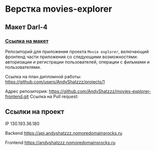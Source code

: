 # Верстка movies-explorer

## Макет Darl-4

### [Ссылка на макет](https://www.figma.com/file/6FMWkB94wE7KTkcCgUXtnC/Дипломный-проект?type=design&node-id=1-11304&mode=design&t=vPemniOnSMrTNneJ-0)

Репозиторий для приложения проекта `Movie explorer`, включающий фронтенд части приложения со следующими возможностями: авторизации и регистрации пользователей, операции с фильмами и пользователями.
  
Ссылка на план дипломной работы: https://github.com/users/AndyShatzzz/projects/1

Адрес репозитория: https://github.com/AndyShatzzz/movies-explorer-frontend.git
Ссылка на Pull request: 

## Ссылки на проект

IP 130.193.36.180

Backend https://api.andyshatzzz.nomoredomainsrocks.ru

Frontend https://andyshatzzz.nomoredomainsrocks.ru
